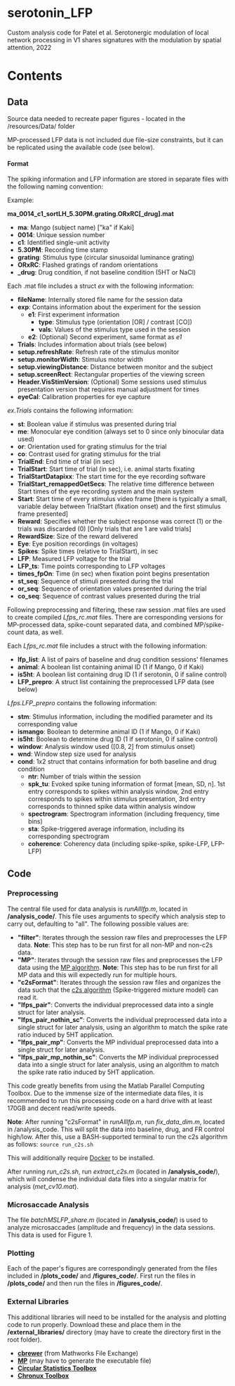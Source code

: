# serotonin_LFP
Custom analysis code for Patel et al. Serotonergic modulation of local network processing in V1 shares signatures with the modulation by spatial attention, 2022

# Contents
## Data
Source data needed to recreate paper figures - located in the /resources/Data/ folder

MP-processed LFP data is not included due file-size constraints, but it can be
replicated using the available code (see below).

#### Format
The spiking information and LFP information are stored in separate files with the following naming convention:

Example:

**ma_0014_c1_sortLH_5.30PM.grating.ORxRC[_drug].mat**

- **ma**: Mango (subject name) ["ka" if Kaki]
- **0014**: Unique session number
- **c1**: Identified single-unit activity
- **5.30PM**: Recording time stamp
- **grating**: Stimulus type (circular sinusoidal luminance grating)
- **ORxRC**: Flashed gratings of random orientations
- **_drug**: Drug condition, if not baseline condition (5HT or NaCl)


Each .mat file includes a struct *ex* with the following information:

- **fileName**: Internally stored file name for the session data
- **exp**: Contains information about the experiment for the session
  - **e1**: First experiment information
    - **type**: Stimulus type (orientation [OR] / contrast [CO])
    - **vals**: Values of the stimulus type used in the session
  - **e2**: (Optional) Second experiment, same format as *e1*
- **Trials**: Includes information about trials (see below)
- **setup.refreshRate**: Refresh rate of the stimulus monitor
- **setup.monitorWidth**: Stimulus motor width
- **setup.viewingDistance**: Distance between monitor and the subject
- **setup.screenRect**: Rectangular properties of the viewing screen
- **Header.VisStimVersion**: (Optional) Some sessions used stimulus presentation version
  that requires manual adjustment for times
- **eyeCal**: Calibration properties for eye capture

*ex.Trials* contains the following information:
- **st**: Boolean value if stimulus was presented during trial
- **me**: Monocular eye condition (always set to 0 since only binocular data used)
- **or**: Orientation used for grating stimulus for the trial
- **co**: Contrast used for grating stimulus for the trial
- **TrialEnd**: End time of trial (in sec)
- **TrialStart**: Start time of trial (in sec), i.e. animal starts fixating
- **TrialStartDatapixx**: The start time for the eye recording software
- **TrialStart_remappedGetSecs**: The relative time difference between Start times of the eye recording system and the main system
- **Start**: Start time of every stimulus video frame [there is typically a small, variable delay between TrialStart (fixation onset) and the first stimulus frame presented]
- **Reward**: Specifies whether the subject response was correct (1) or the trials was discarded (0) [Only trials that are 1 are valid trials]
- **RewardSize**: Size of the reward delivered
- **Eye**: Eye position recordings (in voltages)
- **Spikes**: Spike times (relative to TrialStart), in sec
- **LFP**: Measured LFP voltage for the trial
- **LFP_ts**: Time points corresponding to LFP voltages
- **times_fpOn**: Time (in sec) when fixation point begins presentation
- **st_seq**: Sequence of stimuli presented during the trial
- **or_seq**: Sequence of orientation values presented during the trial
- **co_seq**: Sequence of contrast values presented during the trial



Following preprocessing and filtering, these raw session .mat files are used to
create compiled *Lfps_rc.mat* files. There are corresponding versions for MP-processed
data, spike-count separated data, and combined MP/spike-count data, as well.

Each *Lfps_rc.mat* file includes a struct with the following information:
- **lfp_list**: A list of pairs of baseline and drug condition sessions' filenames
- **animal**: A boolean list containing animal ID (1 if Mango, 0 if Kaki)
- **is5ht**: A boolean list containing drug ID (1 if serotonin, 0 if saline control)
- **LFP_prepro**: A struct list containing the preprocessed LFP data (see below)

*Lfps.LFP_prepro* contains the following information:
- **stm**: Stimulus information, including the modified parameter and its corresponding value
- **ismango**: Boolean to determine animal ID (1 if Mango, 0 if Kaki)
- **is5ht**: Boolean to determine drug ID (1 if serotonin, 0 if saline control)
- **window**: Analysis window used ([0.8, 2] from stimulus onset)
- **wnd**: Window step size used for analysis
- **cond**: 1x2 struct that contains information for both baseline and drug condition
  - **ntr**: Number of trials within the session
  - **spk_tu**: Evoked spike tuning information of format [mean, SD, n]. 1st entry
  corresponds to spikes within analysis window, 2nd entry corresponds to spikes
  within stimulus presentation, 3rd entry corresponds to thinned spike data within
  analysis window
  - **spectrogram**: Spectrogram information (including frequency, time bins)
  - **sta**: Spike-triggered average information, including its corresponding spectrogram
  - **coherence**: Coherency data (including spike-spike, spike-LFP, LFP-LFP)


## Code

### Preprocessing
The central file used for data analysis is *runAlllfp.m*, located in **/analysis_code/**.
This file uses arguments to specify which analysis step to carry out, defaulting to
"all". The following possible values are:
- **"filter"**: Iterates through the session raw files and preprocesses the LFP
  data. **Note**: This step has to be run first for all non-MP and non-c2s data.
- **"MP"**: Iterates through the session raw files and preprocesses the LFP data
  using the [MP algorithm](https://github.com/supratimray/MP). **Note**: This step has to be run first for all MP data and this will expectedly run for multiple hours.
- **"c2sFormat"**: Iterates through the session raw files and organizes the data
  such that the [c2s algorithm](https://github.com/jonasrauber/c2s-docker) (Spike-triggered mixture model) can read it.
- **"lfps_pair"**: Converts the individual preprocessed data into a single struct
  for later analysis.
- **"lfps_pair_nothin_sc"**: Converts the individual preprocessed data into a
  single struct for later analysis, using an algorithm to match the spike rate
  ratio induced by 5HT application.
- **"lfps_pair_mp"**: Converts the MP individual preprocessed data into a single
  struct for later analysis.
- **"lfps_pair_mp_nothin_sc"**: Converts the MP individual preprocessed data into
  a single struct for later analysis, using an algorithm to match the spike rate
  ratio induced by 5HT application.

This code greatly benefits from using the Matlab Parallel Computing Toolbox. Due
to the immense size of the intermediate data files, it is recommended to run this
processing code on a hard drive with at least 170GB and decent read/write speeds.

**Note**: After running "c2sFormat" in *runAlllfp.m*, run *fix_data_dim.m*,
located in /analysis_code. This will split the data into baseline, drug, and FR
control high/low. After this, use a BASH-supported terminal to run the c2s algorithm as follows:
`source run_c2s.sh`

This will additionally require [Docker](https://docs.docker.com/get-docker/) to be installed.

After running *run_c2s.sh*, run *extract_c2s.m* (located in **/analysis_code/**),
which will condense the individual data files into a singular matrix for analysis (*met_cv10.mat*).

### Microsaccade Analysis
The file *batchMSLFP_share.m* (located in **/analysis_code/**) is used to analyze microsaccades
(amplitude and frequency) in the data sessions. This data is used for Figure 1.

### Plotting
Each of the paper's figures are correspondingly generated from the files included
in **/plots_code/** and **/figures_code/**. First run the files in **/plots_code/**
and then run the files in **/figures_code/**.

### External Libraries
This additional libraries will need to be installed for the analysis and plotting
code to run properly. Download these and place them in the **/external_libraries/**
directory (may have to create the directory first in the root folder).

- **[cbrewer](https://www.mathworks.com/matlabcentral/fileexchange/34087-cbrewer-colorbrewer-schemes-for-matlab)** (from Mathworks File Exchange)
- **[MP](https://github.com/supratimray/MP)** (may have to generate the executable file)
- **[Circular Statistics Toolbox](https://github.com/mrkrause/circstat-matlab)**
- **[Chronux Toolbox](http://chronux.org/)**
